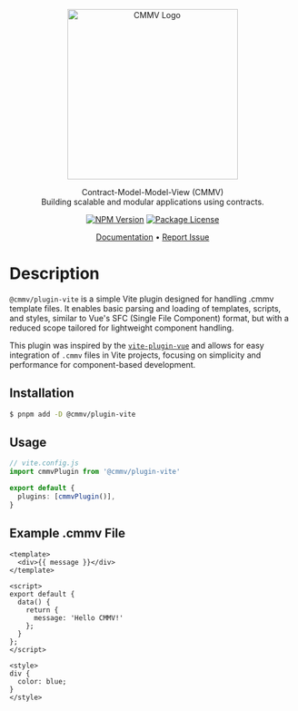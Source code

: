 <p align="center">
  <a href="https://cmmv.io/" target="blank"><img src="https://raw.githubusercontent.com/cmmvio/docs.cmmv.io/main/public/assets/logo_CMMV2_icon.png" width="300" alt="CMMV Logo" /></a>
</p>
<p align="center">Contract-Model-Model-View (CMMV) <br/> Building scalable and modular applications using contracts.</p>
<p align="center">
    <a href="https://www.npmjs.com/package/@cmmv/plugin-vite"><img src="https://img.shields.io/npm/v/@cmmv/plugin-vite.svg" alt="NPM Version" /></a>
    <a href="https://github.com/cmmvio/vite-plugin-cmmv/blob/main/LICENSE"><img src="https://img.shields.io/npm/l/@cmmv/plugin-vite.svg" alt="Package License" /></a>
</p>

<p align="center">
  <a href="https://cmmv.io">Documentation</a> &bull;
  <a href="https://github.com/cmmvio/vite-plugin-cmmv/issues">Report Issue</a>
</p>

# Description

``@cmmv/plugin-vite`` is a simple Vite plugin designed for handling .cmmv template files. It enables basic parsing and loading of templates, scripts, and styles, similar to Vue's SFC (Single File Component) format, but with a reduced scope tailored for lightweight component handling.

This plugin was inspired by the [``vite-plugin-vue``](https://github.com/vitejs/vite-plugin-vue/blob/main/packages/plugin-vue) and allows for easy integration of ``.cmmv`` files in Vite projects, focusing on simplicity and performance for component-based development.

## Installation

```bash
$ pnpm add -D @cmmv/plugin-vite
```

## Usage

```typescript
// vite.config.js
import cmmvPlugin from '@cmmv/plugin-vite'

export default {
  plugins: [cmmvPlugin()],
}
```

## Example .cmmv File

```vue
<template>
  <div>{{ message }}</div>
</template>

<script>
export default {
  data() {
    return {
      message: 'Hello CMMV!'
    };
  }
};
</script>

<style>
div {
  color: blue;
}
</style>
```